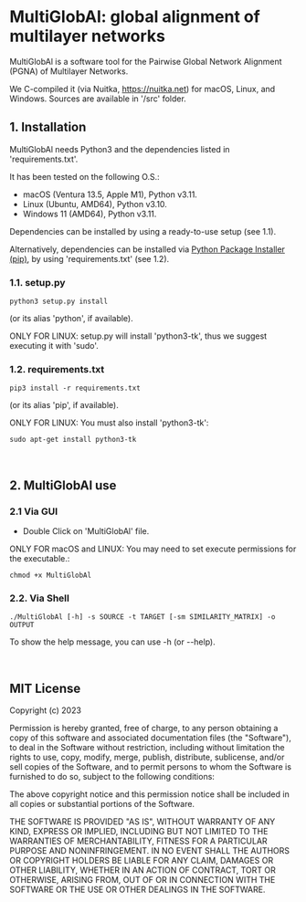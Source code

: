 # MultiGlobAl: global alignment of multilayer networks
MultiGlobAl is a software tool for the Pairwise Global Network Alignment (PGNA) of Multilayer Networks.

We C-compiled it (via Nuitka, https://nuitka.net) for macOS, Linux, and Windows. Sources are available in '/src' folder.


## 1. Installation

MultiGlobAl needs Python3 and the dependencies listed in 'requirements.txt'.

It has been tested on the following O.S.:
- macOS (Ventura 13.5, Apple M1), Python v3.11.
- Linux (Ubuntu, AMD64), Python v3.10.
- Windows 11 (AMD64), Python v3.11.

Dependencies can be installed by using a ready-to-use setup (see 1.1).

Alternatively, dependencies can be installed via [Python Package Installer (pip)](https://pip.pypa.io/en/stable/), by using 'requirements.txt' (see 1.2).

### 1.1. setup.py
```
python3 setup.py install
```

(or its alias 'python', if available).

ONLY FOR LINUX: setup.py will install 'python3-tk', thus we suggest executing it with 'sudo'.


### 1.2. requirements.txt

```
pip3 install -r requirements.txt
```

(or its alias 'pip', if available).

ONLY FOR LINUX: You must also install 'python3-tk':

```
sudo apt-get install python3-tk
```

<br />

## 2. MultiGlobAl use

### 2.1 Via GUI

- Double Click on 'MultiGlobAl' file.

ONLY FOR macOS and LINUX: You may need to set execute permissions for the executable.:

```
chmod +x MultiGlobAl 
```

### 2.2. Via Shell
```
./MultiGlobAl [-h] -s SOURCE -t TARGET [-sm SIMILARITY_MATRIX] -o OUTPUT
```

To show the help message, you can use -h (or --help).

<br />

## MIT License

Copyright (c) 2023

Permission is hereby granted, free of charge, to any person obtaining a copy
of this software and associated documentation files (the "Software"), to deal
in the Software without restriction, including without limitation the rights
to use, copy, modify, merge, publish, distribute, sublicense, and/or sell
copies of the Software, and to permit persons to whom the Software is
furnished to do so, subject to the following conditions:

The above copyright notice and this permission notice shall be included in all
copies or substantial portions of the Software.

THE SOFTWARE IS PROVIDED "AS IS", WITHOUT WARRANTY OF ANY KIND, EXPRESS OR
IMPLIED, INCLUDING BUT NOT LIMITED TO THE WARRANTIES OF MERCHANTABILITY,
FITNESS FOR A PARTICULAR PURPOSE AND NONINFRINGEMENT. IN NO EVENT SHALL THE
AUTHORS OR COPYRIGHT HOLDERS BE LIABLE FOR ANY CLAIM, DAMAGES OR OTHER
LIABILITY, WHETHER IN AN ACTION OF CONTRACT, TORT OR OTHERWISE, ARISING FROM,
OUT OF OR IN CONNECTION WITH THE SOFTWARE OR THE USE OR OTHER DEALINGS IN THE
SOFTWARE.